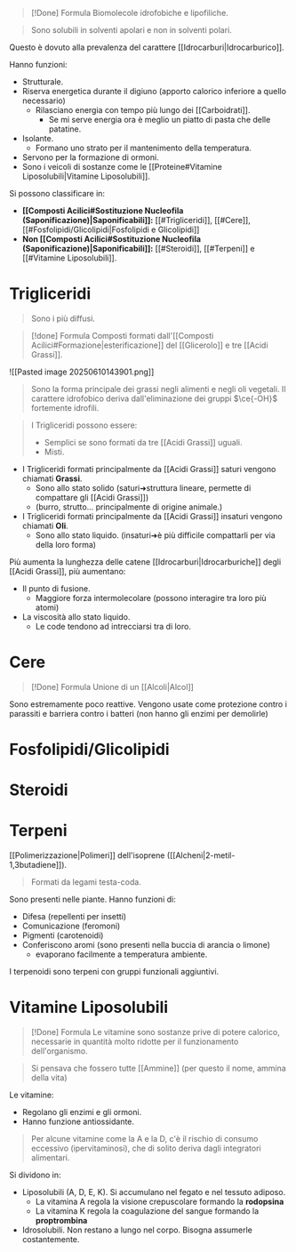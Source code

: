 >[!Done] Formula
>Biomolecole idrofobiche e lipofiliche.

>Sono solubili in solventi apolari e non in solventi polari.

Questo è dovuto alla prevalenza del carattere [[Idrocarburi|Idrocarburico]].

Hanno funzioni:
- Strutturale.
- Riserva energetica durante il digiuno (apporto calorico inferiore a quello necessario)
	- Rilasciano energia con tempo più lungo dei [[Carboidrati]]. 
		- Se mi serve energia ora è meglio un piatto di pasta che delle patatine.
- Isolante.
	- Formano uno strato per il mantenimento della temperatura.
- Servono per la formazione di ormoni.
- Sono i veicoli di sostanze come le [[Proteine#Vitamine Liposolubili|Vitamine Liposolubili]].

Si possono classificare in: 
- __[[Composti Acilici#Sostituzione Nucleofila (Saponificazione)|Saponificabili]]:__ [[#Trigliceridi]], [[#Cere]], [[#Fosfolipidi/Glicolipidi|Fosfolipidi e Glicolipidi]]
- __Non [[Composti Acilici#Sostituzione Nucleofila (Saponificazione)|Saponificabili]]:__ [[#Steroidi]], [[#Terpeni]] e [[#Vitamine Liposolubili]].


# Trigliceridi
>Sono i più diffusi.

>[!done] Formula
>Composti formati dall'[[Composti Acilici#Formazione|esterificazione]] del 
>[[Glicerolo]] e tre [[Acidi Grassi]].

![[Pasted image 20250610143901.png]]
>Sono la forma principale dei grassi negli alimenti e negli oli vegetali. Il carattere idrofobico deriva dall'eliminazione dei gruppi $\ce{-OH}$ fortemente idrofili.


>I Trigliceridi possono essere:
>- Semplici se sono formati da tre [[Acidi Grassi]] uguali.
>- Misti.

- I Trigliceridi formati principalmente da [[Acidi Grassi]] saturi vengono chiamati **Grassi**.
	- Sono allo stato solido (saturi➜struttura lineare, permette di compattare gli [[Acidi Grassi]])
	- (burro, strutto... principalmente di origine animale.)
- I Trigliceridi formati principalmente da [[Acidi Grassi]] insaturi vengono chiamati **Oli**.
	- Sono allo stato liquido. (insaturi➜è più difficile compattarli per via della loro forma)


Più aumenta la lunghezza delle catene [[Idrocarburi|Idrocarburiche]] degli [[Acidi Grassi]], più aumentano:
- Il punto di fusione.
	- Maggiore forza intermolecolare (possono interagire tra loro più atomi)
- La viscosità allo stato liquido.
	- Le code tendono ad intrecciarsi tra di loro.
# Cere
>[!Done] Formula
>Unione di un [[Alcoli|Alcol]]


Sono estremamente poco reattive.
Vengono usate come protezione contro i parassiti e barriera contro i batteri (non hanno gli enzimi per demolirle)
# Fosfolipidi/Glicolipidi
# Steroidi
# Terpeni
[[Polimerizzazione|Polimeri]] dell'isoprene ([[Alcheni|2-metil-1,3butadiene]]). 
>Formati da legami testa-coda.

Sono presenti nelle piante. Hanno funzioni di:
- Difesa (repellenti per insetti)
- Comunicazione (feromoni)
- Pigmenti (carotenoidi)
- Conferiscono aromi (sono presenti nella buccia di arancia o limone)
	- evaporano facilmente a temperatura ambiente.

I terpenoidi sono terpeni con gruppi funzionali aggiuntivi.
# Vitamine Liposolubili
>[!Done] Formula 
>Le vitamine sono sostanze prive di potere calorico, necessarie in quantità molto ridotte per il funzionamento dell'organismo.

>Si pensava che fossero tutte [[Ammine]] (per questo il nome, ammina della vita)

Le vitamine:
- Regolano gli enzimi e gli ormoni.
- Hanno funzione antiossidante.

>Per alcune vitamine come la A e la D, c'è il rischio di consumo eccessivo (ipervitaminosi), che di solito deriva dagli integratori alimentari.

Si dividono in: 
- Liposolubili (A, D, E, K). Si accumulano nel fegato e nel tessuto adiposo.
	- La vitamina A regola la visione crepuscolare formando la __rodopsina__
	- La vitamina K regola la coagulazione del sangue formando la __proptrombina__
- Idrosolubili. Non restano a lungo nel corpo. Bisogna assumerle costantemente.

